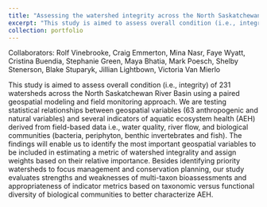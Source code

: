 ```yaml
---
title: "Assessing the watershed integrity across the North Saskatchewan River Basin"
excerpt: "This study is aimed to assess overall condition (i.e., integrity) of 231 watersheds across the North Saskatchewan River Basin using a paired geospatial modeling and field monitoring approach.<br/><img src='/images/IMG_20200905_152510~2-02_ed.JPG'>"
collection: portfolio
---
```

Collaborators: Rolf Vinebrooke, Craig Emmerton, Mina Nasr, Faye Wyatt, Cristina Buendia, Stephanie Green, Maya Bhatia, Mark Poesch, Shelby Stenerson, Blake Stuparyk, Jillian Lightbown, Victoria Van Mierlo 

This study is aimed to assess overall condition (i.e., integrity) of 231 watersheds across the North Saskatchewan River Basin using a paired geospatial modeling and field monitoring approach. We are testing statistical relationships between geospatial variables (63 anthropogenic and natural variables) and several indicators of aquatic ecosystem health (AEH) derived from field-based data i.e., water quality, river flow, and biological communities (bacteria, periphyton, benthic invertebrates and fish). The findings will enable us to identify the most important geospatial variables to be included in estimating a metric of watershed integrality and assign weights based on their relative importance. Besides identifying priority watersheds to focus management and conservation planning, our study evaluates strengths and weaknesses of multi-taxon bioassessments and appropriateness of indicator metrics based on taxonomic versus functional diversity of biological communities to better characterize AEH.
